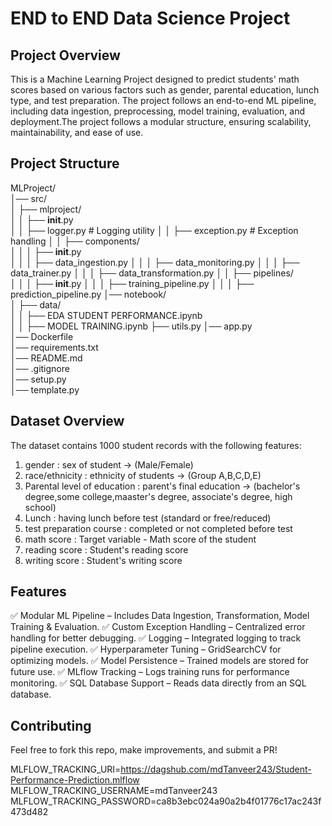 # END to END Data Science Project  


## Project Overview

This is a Machine Learning Project designed to predict students' math scores based on various factors such as gender, parental education, lunch type, and test preparation. The project follows an end-to-end ML pipeline, including data ingestion, preprocessing, model training, evaluation, and deployment.The project follows a modular structure, ensuring scalability, maintainability, and ease of use.


## Project Structure

MLProject/                
│── src/                    
│   ├── mlproject/          
│   │   ├── __init__.py     
│   │   ├── logger.py       # Logging utility
│   │   ├── exception.py    # Exception handling
│   │   ├── components/     
│   │   │   ├── __init__.py    
│   │   │   ├── data_ingestion.py
│   │   │   ├── data_monitoring.py
│   │   │   ├── data_trainer.py
│   │   │   ├── data_transformation.py
│   │   ├── pipelines/         
│   │   │   ├── __init__.py
│   │   │   ├── training_pipeline.py
│   │   │   ├── prediction_pipeline.py
│── notebook/                    
│   ├── data/          
│   │   ├── EDA STUDENT PERFORMANCE.ipynb     
│   │   ├── MODEL TRAINING.ipynb
├── utils.py
│── app.py                    
│── Dockerfile                
│── requirements.txt          
│── README.md                 
│── .gitignore                
│── setup.py                  
│── template.py



## Dataset Overview

The dataset contains 1000 student records with the following features:
1. gender : sex of student -> (Male/Female)
2. race/ethnicity : ethnicity of students -> (Group A,B,C,D,E)
3. Parental level of education : parent's final education -> (bachelor's degree,some college,maaster's degree, associate's degree, high school)
4. Lunch : having lunch before test (standard or free/reduced)
5. test preparation course : completed or not completed before test 
6. math score : Target variable - Math score of the student
7. reading score : Student's reading score
8. writing score : Student's writing score



## Features 

✅ Modular ML Pipeline – Includes Data Ingestion, Transformation, Model Training & Evaluation.
✅ Custom Exception Handling – Centralized error handling for better debugging.
✅ Logging – Integrated logging to track pipeline execution.
✅ Hyperparameter Tuning – GridSearchCV for optimizing models.
✅ Model Persistence – Trained models are stored for future use.
✅ MLflow Tracking – Logs training runs for performance monitoring.
✅ SQL Database Support – Reads data directly from an SQL database.



## Contributing

Feel free to fork this repo, make improvements, and submit a PR!


MLFLOW_TRACKING_URI=https://dagshub.com/mdTanveer243/Student-Performance-Prediction.mlflow
MLFLOW_TRACKING_USERNAME=mdTanveer243
MLFLOW_TRACKING_PASSWORD=ca8b3ebc024a90a2b4f01776c17ac243f473d482

